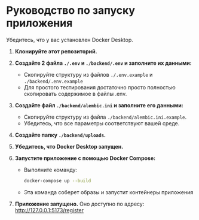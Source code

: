 # Руководство по запуску приложения

Убедитесь, что у вас установлен Docker Desktop.

1. **Клонируйте этот репозиторий.**

2. **Создайте 2 файла `./.env` и `./backend/.env` и заполните их данными:**
   - Скопируйте структуру из файлов `./.env.example` и `./backend/.env.example`
   - Для простого тестирования достаточно просто полностью скопировать содержимое в файлы .env.


3. **Создайте файл `./backend/alembic.ini` и заполните его данными:**
   - Скопируйте структуру из файла `./backend/alembic.ini.example`.
   - Убедитесь, что все параметры соответствуют вашей среде.
     
4. **Создайте папку `./backend/uploads`.**
   
5. **Убедитесь, что Docker Desktop запущен.**

6. **Запустите приложение с помощью Docker Compose:**
   - Выполните команду:
     ```bash
     docker-compose up --build
     ```
   - Эта команда соберет образы и запустит контейнеры приложения
7. **Приложение запущено.**
   Оно доступно по адресу: http://127.0.0.1:5173/register
